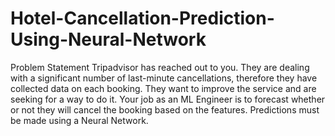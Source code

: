 # Hotel-Cancellation-Prediction-Using-Neural-Network

Problem Statement
Tripadvisor has reached out to you. They are dealing with a significant number of last-minute cancellations, therefore they have collected data on each booking. They want to improve the service and are seeking for a way to do it. Your job as an ML Engineer is to forecast whether or not they will cancel the booking based on the features. Predictions must be made using a Neural Network.
